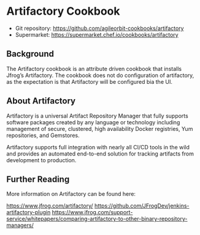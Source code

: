 # Artifactory Cookbook

* Git repository: https://github.com/agileorbit-cookbooks/artifactory
* Supermarket: https://supermarket.chef.io/cookbooks/artifactory

## Background
The Artifactory cookbook is an attribute driven cookbook that installs Jfrog’s Artifactory. The cookbook does not do configuration of artifactory, as the expectation is that Artifactory will be configured bia the UI.

## About Artifactory
Artifactory is a universal Artifact Repository Manager that fully supports software packages created by any language or technology including management of secure, clustered, high availability Docker registries, Yum repositories, and Gemstores.

Artifactory supports full integration with nearly all CI/CD tools in the wild and provides an automated end-to-end solution for tracking artifacts from development to production.

## Further Reading
More information on Artifactory can be found here:

https://www.jfrog.com/artifactory/
https://github.com/JFrogDev/jenkins-artifactory-plugin
https://www.jfrog.com/support-service/whitepapers/comparing-artifactory-to-other-binary-repository-managers/
